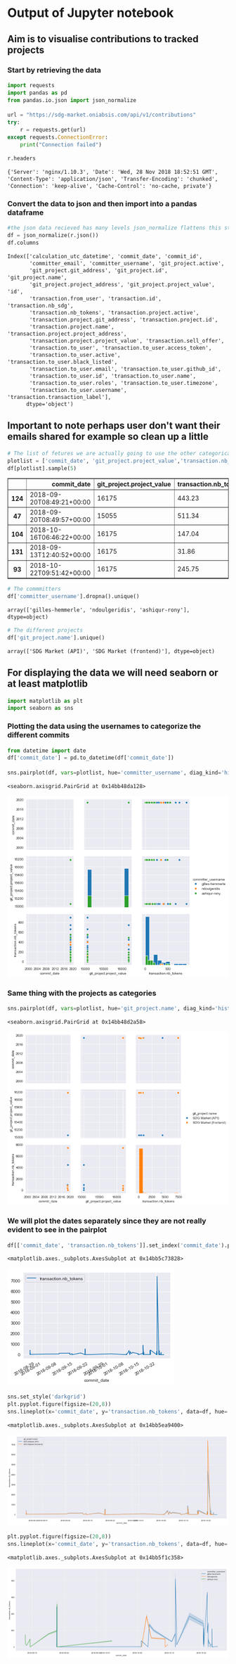# Output of Jupyter notebook
## Aim is to visualise contributions to tracked projects

### Start by retrieving the data
```python
import requests
import pandas as pd
from pandas.io.json import json_normalize

url = "https://sdg-market.oniabsis.com/api/v1/contributions"
try:
    r = requests.get(url)
except requests.ConnectionError:
    print("Connection failed")
```


```python
r.headers
```




    {'Server': 'nginx/1.10.3', 'Date': 'Wed, 28 Nov 2018 18:52:51 GMT', 'Content-Type': 'application/json', 'Transfer-Encoding': 'chunked', 'Connection': 'keep-alive', 'Cache-Control': 'no-cache, private'}


### Convert the data to json and then import into a pandas dataframe

```python
#the json data recieved has many levels json_normalize flattens this structure
df = json_normalize(r.json())
df.columns
```




    Index(['calculation_utc_datetime', 'commit_date', 'commit_id',
           'committer_email', 'committer_username', 'git_project.active',
           'git_project.git_address', 'git_project.id', 'git_project.name',
           'git_project.project_address', 'git_project.project_value', 'id',
           'transaction.from_user', 'transaction.id', 'transaction.nb_sdg',
           'transaction.nb_tokens', 'transaction.project.active',
           'transaction.project.git_address', 'transaction.project.id',
           'transaction.project.name', 'transaction.project.project_address',
           'transaction.project.project_value', 'transaction.sell_offer',
           'transaction.to_user', 'transaction.to_user.access_token',
           'transaction.to_user.active', 'transaction.to_user.black_listed',
           'transaction.to_user.email', 'transaction.to_user.github_id',
           'transaction.to_user.id', 'transaction.to_user.name',
           'transaction.to_user.roles', 'transaction.to_user.timezone',
           'transaction.to_user.username', 'transaction.transaction_label'],
          dtype='object')



## Important to note perhaps user don't want their emails shared for example so clean up a little


```python
# The list of fetures we are actually going to use the other categorical values can be used as hues
plotlist = ['commit_date', 'git_project.project_value','transaction.nb_tokens']
df[plotlist].sample(5)
```




<div>
<style scoped>
    .dataframe tbody tr th:only-of-type {
        vertical-align: middle;
    }

    .dataframe tbody tr th {
        vertical-align: top;
    }

    .dataframe thead th {
        text-align: right;
    }
</style>
<table border="1" class="dataframe">
  <thead>
    <tr style="text-align: right;">
      <th></th>
      <th>commit_date</th>
      <th>git_project.project_value</th>
      <th>transaction.nb_tokens</th>
    </tr>
  </thead>
  <tbody>
    <tr>
      <th>124</th>
      <td>2018-09-20T08:49:21+00:00</td>
      <td>16175</td>
      <td>443.23</td>
    </tr>
    <tr>
      <th>47</th>
      <td>2018-09-20T08:49:57+00:00</td>
      <td>15055</td>
      <td>511.34</td>
    </tr>
    <tr>
      <th>104</th>
      <td>2018-10-16T06:46:22+00:00</td>
      <td>16175</td>
      <td>147.04</td>
    </tr>
    <tr>
      <th>131</th>
      <td>2018-09-13T12:40:52+00:00</td>
      <td>16175</td>
      <td>31.86</td>
    </tr>
    <tr>
      <th>93</th>
      <td>2018-10-22T09:51:42+00:00</td>
      <td>16175</td>
      <td>245.75</td>
    </tr>
  </tbody>
</table>
</div>




```python
# The commmitters
df['committer_username'].dropna().unique()
```




    array(['gilles-hemmerle', 'ndoulgeridis', 'ashiqur-rony'], dtype=object)




```python
# The different projects
df['git_project.name'].unique()
```




    array(['SDG Market (API)', 'SDG Market (frontend)'], dtype=object)


## For displaying the data we will need seaborn or at least matplotlib

```python
import matplotlib as plt
import seaborn as sns
```

### Plotting the data using the usernames to categorize the different commits

```python
from datetime import date
df['commit_date'] = pd.to_datetime(df['commit_date'])

sns.pairplot(df, vars=plotlist, hue='committer_username', diag_kind='hist')
```




    <seaborn.axisgrid.PairGrid at 0x14bb48da128>




![png](../assets/images/output_8_1.png)

### Same thing with the projects as categories

```python
sns.pairplot(df, vars=plotlist, hue='git_project.name', diag_kind='hist')
```




    <seaborn.axisgrid.PairGrid at 0x14bb48d2a58>




![png](../assets/images/output_9_1.png)


### We will plot the dates separately since they are not really evident to see in the pairplot


```python
df[['commit_date', 'transaction.nb_tokens']].set_index('commit_date').plot()
```




    <matplotlib.axes._subplots.AxesSubplot at 0x14bb5c73828>




![png](../assets/images/output_11_1.png)



```python
sns.set_style('darkgrid')
plt.pyplot.figure(figsize=(20,8))
sns.lineplot(x='commit_date', y='transaction.nb_tokens', data=df, hue='git_project.name')
```




    <matplotlib.axes._subplots.AxesSubplot at 0x14bb5ea9400>




![png](../assets/images/output_12_1.png)



```python
plt.pyplot.figure(figsize=(20,8))
sns.lineplot(x='commit_date', y='transaction.nb_tokens', data=df, hue='committer_username')
```

    <matplotlib.axes._subplots.AxesSubplot at 0x14bb5f1c358>




![png](../assets/images/output_13_2.png)
